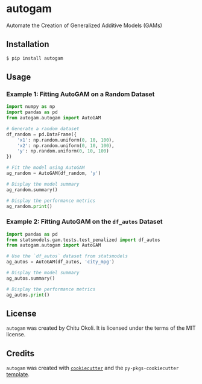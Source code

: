# autogam

Automate the Creation of Generalized Additive Models (GAMs)

## Installation

```bash
$ pip install autogam
```

## Usage

### Example 1: Fitting AutoGAM on a Random Dataset

```python
import numpy as np
import pandas as pd
from autogam.autogam import AutoGAM

# Generate a random dataset
df_random = pd.DataFrame({
    'x1': np.random.uniform(0, 10, 100),
    'x2': np.random.uniform(0, 10, 100),
    'y': np.random.uniform(0, 10, 100)
})

# Fit the model using AutoGAM
ag_random = AutoGAM(df_random, 'y')

# Display the model summary
ag_random.summary()

# Display the performance metrics
ag_random.print()
```

### Example 2: Fitting AutoGAM on the `df_autos` Dataset

```python
import pandas as pd
from statsmodels.gam.tests.test_penalized import df_autos
from autogam.autogam import AutoGAM

# Use the `df_autos` dataset from statsmodels
ag_autos = AutoGAM(df_autos, 'city_mpg')

# Display the model summary
ag_autos.summary()

# Display the performance metrics
ag_autos.print()
```

## License

`autogam` was created by Chitu Okoli. It is licensed under the terms of the MIT license.

## Credits

`autogam` was created with [`cookiecutter`](https://cookiecutter.readthedocs.io/en/latest/) and the `py-pkgs-cookiecutter` [template](https://github.com/py-pkgs/py-pkgs-cookiecutter).
